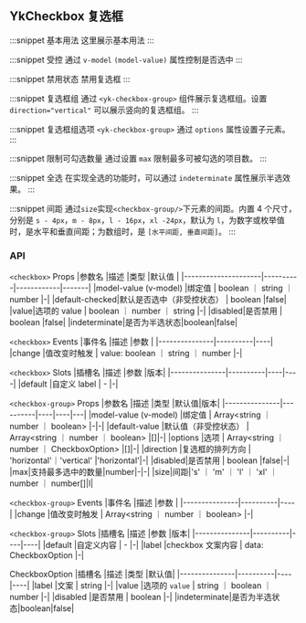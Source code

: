 ## YkCheckbox 复选框

:::snippet
基本用法
这里展示基本用法
<CheckboxPrimary/>
:::

:::snippet
受控
通过 `v-model` `(model-value)` 属性控制是否选中
<CheckboxDemo2/>
:::

:::snippet
禁用状态
禁用复选框
<CheckboxDisabled/>
:::

:::snippet
复选框组
通过 `<yk-checkbox-group>` 组件展示复选框组。设置 `direction="vertical"` 可以展示竖向的复选框组。
<CheckboxGroupPrimary/>
:::

:::snippet
复选框组选项
`<yk-checkbox-group>` 通过 `options` 属性设置子元素。
<CheckboxGroupOptions/>
:::

:::snippet
限制可勾选数量
通过设置 `max` 限制最多可被勾选的项目数。
<CheckboxMax/>
:::

:::snippet
全选
在实现全选的功能时，可以通过 `indeterminate` 属性展示半选效果。
<CheckboxAll/>
:::

:::snippet
间距
通过`size`实现`<checkbox-group/>`下元素的间距。内置 4 个尺寸，分别是 `s - 4px`，`m - 8px`，`l - 16px`，`xl -24px`，默认为 `l`，为数字或枚举值时，是水平和垂直间距；为数组时，是 `[水平间距, 垂直间距]`。
<CheckboxGroupSize/>
:::

### API

`<checkbox>` Props
|参数名 |描述 |类型 |默认值 |
|---------------------|----------|------------|-------|
|model-value (v-model) |绑定值 | boolean ｜ string ｜ number |-|
|default-checked|默认是否选中（非受控状态） | boolean |false|
|value|选项的 value | boolean ｜ number ｜ string |-|
|disabled|是否禁用 | boolean |false|
|indeterminate|是否为半选状态|boolean|false|

`<checkbox>` Events
|事件名 |描述 |参数 |
|---------------|----------|----|
|change |值改变时触发 | value: boolean ｜ string ｜ number |-|

`<checkbox>` Slots
|插槽名 |描述 |参数 |版本|
|---------------|----------|----|----|
|default |自定义 label | - |-|

`<checkbox-group>` Props
|参数名 |描述 |类型 |默认值|版本|
|---------------|----------|----|----|---|
|model-value (v-model) |绑定值 | Array<string ｜ number ｜ boolean> |-|-|
|default-value |默认值（非受控状态） | Array<string ｜ number ｜ boolean> |[]|-|
|options |选项 | Array<string ｜ number ｜ CheckboxOption> |[]|-|
|direction |复选框的排列方向 | 'horizontal'｜'vertical' |'horizontal'|-|
|disabled|是否禁用 | boolean |false|-|
|max|支持最多选中的数量|number|-|-|
|size|间距|'s' ｜ 'm' ｜ 'l' ｜ 'xl' ｜ number ｜ number[]|l|

`<checkbox-group>` Events
|事件名 |描述 |参数 |
|---------------|----------|----|
|change |值改变时触发 | Array<string ｜ number ｜ boolean> |-|

`<checkbox-group>` Slots
|插槽名 |描述 |参数 |版本|
|---------------|----------|----|----|
|default |自定义内容 | - |-|
|label |checkbox 文案内容 | data: CheckboxOption |-|

CheckboxOption
|插槽名 |描述 |类型 |默认值|
|---------------|----------|----|----|
|label |文案 | string |-|
|value |选项的 `value` | string ｜ boolean ｜ number |-|
|disabled |是否禁用 | boolean |-|
|indeterminate|是否为半选状态|boolean|false|

